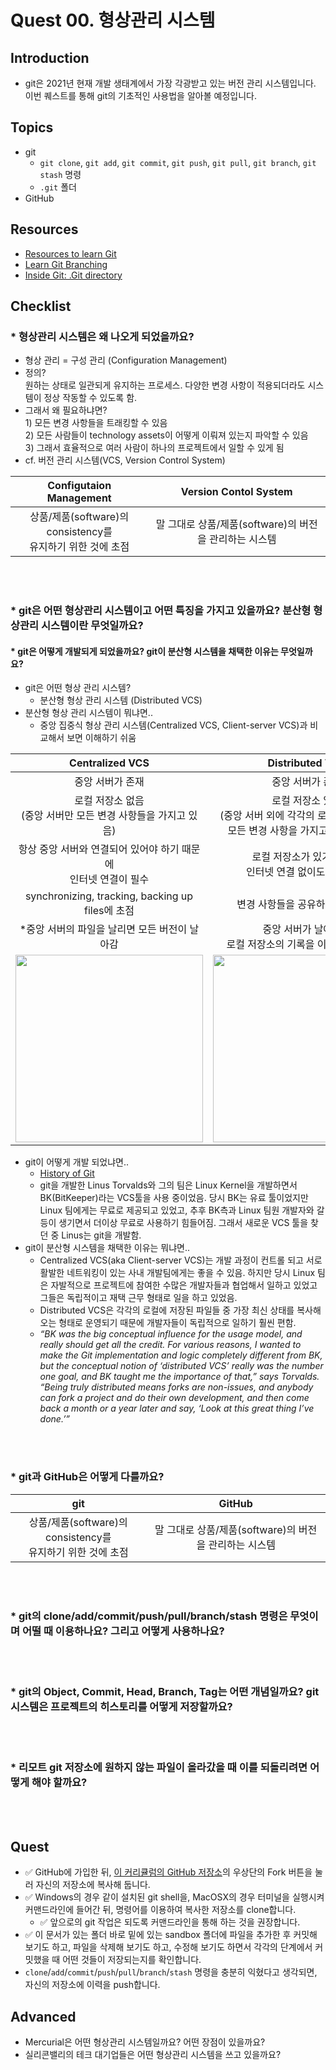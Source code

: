 # Quest 00. 형상관리 시스템

## Introduction
* git은 2021년 현재 개발 생태계에서 가장 각광받고 있는 버전 관리 시스템입니다. 이번 퀘스트를 통해 git의 기초적인 사용법을 알아볼 예정입니다.

## Topics
* git
  * `git clone`, `git add`, `git commit`, `git push`, `git pull`, `git branch`, `git stash` 명령
  * `.git` 폴더
* GitHub

## Resources
* [Resources to learn Git](https://try.github.io)
* [Learn Git Branching](https://learngitbranching.js.org/?locale=ko)
* [Inside Git: .Git directory](https://githowto.com/git_internals_git_directory)

## Checklist
### * 형상관리 시스템은 왜 나오게 되었을까요?
  - 형상 관리 = 구성 관리 (Configuration Management)
  - 정의? <br/>
  원하는 상태로 일관되게 유지하는 프로세스. 다양한 변경 사항이 적용되더라도 시스템이 정상 작동할 수 있도록 함.
  - 그래서 왜 필요하냐면? <br/> 1) 모든 변경 사항들을 트래킹할 수 있음 <br/> 2) 모든 사람들이 technology assets이 어떻게 이뤄져 있는지 파악할 수 있음 <br/> 3) 그래서 효율적으로 여러 사람이 하나의 프로젝트에서 일할 수 있게 됨
  - cf. 버전 관리 시스템(VCS, Version Control System)

  | Configutaion Management | Version Contol System |
  |  :--:  |  :--:  |
  | 상품/제품(software)의 consistency를<br/>유지하기 위한 것에 초점 | 말 그대로 상품/제품(software)의 버전을 관리하는 시스템 |

<br/><br/>

### * git은 어떤 형상관리 시스템이고 어떤 특징을 가지고 있을까요? 분산형 형상관리 시스템이란 무엇일까요?
  #### * git은 어떻게 개발되게 되었을까요? git이 분산형 시스템을 채택한 이유는 무엇일까요?
  - git은 어떤 형상 관리 시스템?
    - 분산형 형상 관리 시스템 (Distributed VCS)
  - 분산형 형상 관리 시스템이 뭐냐면..
    - 중앙 집중식 형상 관리 시스템(Centralized VCS, Client-server VCS)과 비교해서 보면 이해하기 쉬움 <br/>

  | Centralized VCS | Distributed VCS |
  |  :--:  |  :--:  |
  | 중앙 서버가 존재 | 중앙 서버가 존재 |
  | 로컬 저장소 없음<br/> (중앙 서버만 모든 변경 사항들을 가지고 있음) | 로컬 저장소 있음<br/> (중앙 서버 외에 각각의 로컬 컴퓨터에서도<br/>모든 변경 사항을 가지고 있을 수 있음) |
  | 항상 중앙 서버와 연결되어 있어야 하기 때문에<br/>인터넷 연결이 필수 | 로컬 저장소가 있기 때문에<br/>인터넷 연결 없이도 개발 가능 |
  | synchronizing, tracking, backing up files에 초점 | 변경 사항들을 공유하는 것에 초점 |
  | *중앙 서버의 파일을 날리면 모든 버전이 날아감 | 중앙 서버가 날아가도<br/>로컬 저장소의 기록을 이용해 복구 가능 |
  | <img src="https://t1.daumcdn.net/cfile/tistory/184C803F514047D41D" width="300"/> | <img src="https://t1.daumcdn.net/cfile/tistory/2511743F514047D442" width="300"/> |


  - git이 어떻게 개발 되었냐면..
    - [History of Git](https://www.welcometothejungle.com/en/articles/btc-history-git)
    - git을 개발한 Linus Torvalds와 그의 팀은 Linux Kernel을 개발하면서 BK(BitKeeper)라는 VCS툴을 사용 중이었음. 당시 BK는 유료 툴이었지만 Linux 팀에게는 무료로 제공되고 있었고, 추후 BK측과 Linux 팀원 개발자와 갈등이 생기면서 더이상 무료로 사용하기 힘들어짐. 그래서 새로운 VCS 툴을 찾던 중 Linus는 git을 개발함.
  - git이 분산형 시스템을 채택한 이유는 뭐냐면..
    - Centralized VCS(aka Client-server VCS)는 개발 과정이 컨트롤 되고 서로 활발한 네트워킹이 있는 사내 개발팀에게는 좋을 수 있음. 하지만 당시 Linux 팀은 자발적으로 프로젝트에 참여한 수많은 개발자들과 협업해서 일하고 있었고 그들은 독립적이고 재택 근무 형태로 일을 하고 있었음.
    - Distributed VCS은 각각의 로컬에 저장된 파일들 중 가장 최신 상태를 복사해오는 형태로 운영되기 때문에 개발자들이 독립적으로 일하기 훨씬 편함. 
    - _“BK was the big conceptual influence for the usage model, and really should get all the credit. For various reasons, I wanted to make the Git implementation and logic completely different from BK, but the conceptual notion of ‘distributed VCS’ really was the number one goal, and BK taught me the importance of that,” says Torvalds. “Being truly distributed means forks are non-issues, and anybody can fork a project and do their own development, and then come back a month or a year later and say, ‘Look at this great thing I’ve done.’”_

  <br/><br/>

### * git과 GitHub은 어떻게 다를까요?
  | git | GitHub |
  |  :--:  |  :--:  |
  | 상품/제품(software)의 consistency를<br/>유지하기 위한 것에 초점 | 말 그대로 상품/제품(software)의 버전을 관리하는 시스템 |
<br/><br/>

### * git의 clone/add/commit/push/pull/branch/stash 명령은 무엇이며 어떨 때 이용하나요? 그리고 어떻게 사용하나요?
<br/><br/>

### * git의 Object, Commit, Head, Branch, Tag는 어떤 개념일까요? git 시스템은 프로젝트의 히스토리를 어떻게 저장할까요?
<br/><br/>

### * 리모트 git 저장소에 원하지 않는 파일이 올라갔을 때 이를 되돌리려면 어떻게 해야 할까요?
<br/><br/>


## Quest
* ✅ GitHub에 가입한 뒤, [이 커리큘럼의 GitHub 저장소](https://github.com/KnowRe-Dev/WebDevCurriculum)의 우상단의 Fork 버튼을 눌러 자신의 저장소에 복사해 둡니다.
* ✅ Windows의 경우 같이 설치된 git shell을, MacOSX의 경우 터미널을 실행시켜 커맨드라인에 들어간 뒤, 명령어를 이용하여 복사한 저장소를 clone합니다.
  * ✅ 앞으로의 git 작업은 되도록 커맨드라인을 통해 하는 것을 권장합니다.
* ✅ 이 문서가 있는 폴더 바로 밑에 있는 sandbox 폴더에 파일을 추가한 후 커밋해 보기도 하고, 파일을 삭제해 보기도 하고, 수정해 보기도 하면서 각각의 단계에서 커밋했을 때 어떤 것들이 저장되는지를 확인합니다.
* `clone`/`add`/`commit`/`push`/`pull`/`branch`/`stash` 명령을 충분히 익혔다고 생각되면, 자신의 저장소에 이력을 push합니다.

## Advanced
* Mercurial은 어떤 형상관리 시스템일까요? 어떤 장점이 있을까요?
* 실리콘밸리의 테크 대기업들은 어떤 형상관리 시스템을 쓰고 있을까요?
